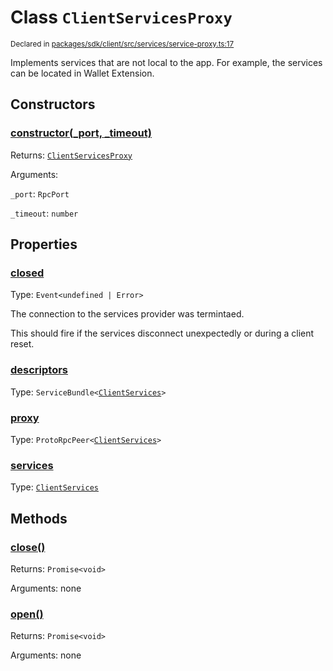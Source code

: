 # Class `ClientServicesProxy`
<sub>Declared in [packages/sdk/client/src/services/service-proxy.ts:17](https://github.com/dxos/dxos/blob/235256b25/packages/sdk/client/src/services/service-proxy.ts#L17)</sub>


Implements services that are not local to the app.
For example, the services can be located in Wallet Extension.

## Constructors
### [constructor(_port, _timeout)](https://github.com/dxos/dxos/blob/235256b25/packages/sdk/client/src/services/service-proxy.ts#L21)




Returns: <code>[ClientServicesProxy](/api/@dxos/client/classes/ClientServicesProxy)</code>

Arguments: 

`_port`: <code>RpcPort</code>

`_timeout`: <code>number</code>



## Properties
### [closed](https://github.com/dxos/dxos/blob/235256b25/packages/sdk/client/src/services/service-proxy.ts#L18)
Type: <code>Event&lt;undefined | Error&gt;</code>

The connection to the services provider was termintaed.

This should fire if the services disconnect unexpectedly or during a client reset.

### [descriptors](https://github.com/dxos/dxos/blob/235256b25/packages/sdk/client/src/services/service-proxy.ts#L33)
Type: <code>ServiceBundle&lt;[ClientServices](/api/@dxos/client/types/ClientServices)&gt;</code>



### [proxy](https://github.com/dxos/dxos/blob/235256b25/packages/sdk/client/src/services/service-proxy.ts#L28)
Type: <code>ProtoRpcPeer&lt;[ClientServices](/api/@dxos/client/types/ClientServices)&gt;</code>



### [services](https://github.com/dxos/dxos/blob/235256b25/packages/sdk/client/src/services/service-proxy.ts#L37)
Type: <code>[ClientServices](/api/@dxos/client/types/ClientServices)</code>




## Methods
### [close()](https://github.com/dxos/dxos/blob/235256b25/packages/sdk/client/src/services/service-proxy.ts#L63)




Returns: <code>Promise&lt;void&gt;</code>

Arguments: none




### [open()](https://github.com/dxos/dxos/blob/235256b25/packages/sdk/client/src/services/service-proxy.ts#L42)




Returns: <code>Promise&lt;void&gt;</code>

Arguments: none




